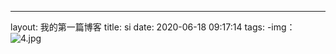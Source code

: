 ---
layout: 我的第一篇博客
title: si
date: 2020-06-18 09:17:14
tags:
-img：![4.jpg](https://i.loli.net/2020/06/18/ctT1vsnXDj6Nrwa.jpg)
